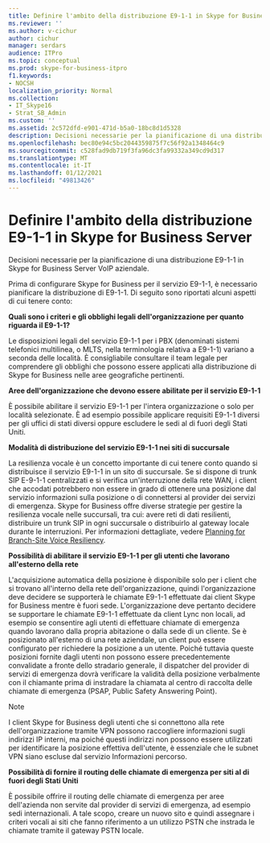 ```yaml
---
title: Definire l'ambito della distribuzione E9-1-1 in Skype for Business Server
ms.reviewer: ''
ms.author: v-cichur
author: cichur
manager: serdars
audience: ITPro
ms.topic: conceptual
ms.prod: skype-for-business-itpro
f1.keywords:
- NOCSH
localization_priority: Normal
ms.collection:
- IT_Skype16
- Strat_SB_Admin
ms.custom: ''
ms.assetid: 2c572dfd-e901-471d-b5a0-18bc8d1d5328
description: Decisioni necessarie per la pianificazione di una distribuzione E9-1-1 in Skype for Business Server VoIP aziendale.
ms.openlocfilehash: bec80e94c5bc2044359875f7c56f92a1348464c9
ms.sourcegitcommit: c528fad9db719f3fa96dc3fa99332a349cd9d317
ms.translationtype: MT
ms.contentlocale: it-IT
ms.lasthandoff: 01/12/2021
ms.locfileid: "49813426"
---
```

# <a name="define-the-scope-of-the-e9-1-1-deployment-in-skype-for-business-server"></a>Definire l'ambito della distribuzione E9-1-1 in Skype for Business Server

Decisioni necessarie per la pianificazione di una distribuzione E9-1-1 in Skype for Business Server VoIP aziendale.

Prima di configurare Skype for Business per il servizio E9-1-1, è necessario pianificare la distribuzione di E9-1-1. Di seguito sono riportati alcuni aspetti di cui tenere conto:

 **Quali sono i criteri e gli obblighi legali dell'organizzazione per quanto riguarda il E9-1-1?**

 Le disposizioni legali del servizio E9-1-1 per i PBX (denominati sistemi telefonici multilinea, o MLTS, nella terminologia relativa a E9-1-1) variano a seconda delle località. È consigliabile consultare il team legale per comprendere gli obblighi che possono essere applicati alla distribuzione di Skype for Business nelle aree geografiche pertinenti.

 **Aree dell'organizzazione che devono essere abilitate per il servizio E9-1-1**

 È possibile abilitare il servizio E9-1-1 per l'intera organizzazione o solo per località selezionate. È ad esempio possibile applicare requisiti E9-1-1 diversi per gli uffici di stati diversi oppure escludere le sedi al di fuori degli Stati Uniti.

 **Modalità di distribuzione del servizio E9-1-1 nei siti di succursale**

 La resilienza vocale è un concetto importante di cui tenere conto quando si distribuisce il servizio E9-1-1 in un sito di succursale. Se si dispone di trunk SIP E-9-1-1 centralizzati e si verifica un'interruzione della rete WAN, i client che accodati potrebbero non essere in grado di ottenere una posizione dal servizio informazioni sulla posizione o di connettersi al provider dei servizi di emergenza. Skype for Business offre diverse strategie per gestire la resilienza vocale nelle succursali, tra cui: avere reti di dati resilienti, distribuire un trunk SIP in ogni succursale o distribuirlo al gateway locale durante le interruzioni. Per informazioni dettagliate, vedere [Planning for Branch-Site Voice Resiliency](https://technet.microsoft.com/library/67713f57-3ded-4127-ac37-57d8099bf384.aspx).

 **Possibilità di abilitare il servizio E9-1-1 per gli utenti che lavorano all'esterno della rete**

 L'acquisizione automatica della posizione è disponibile solo per i client che si trovano all'interno della rete dell'organizzazione, quindi l'organizzazione deve decidere se supporterà le chiamate E9-1-1 effettuate dai client Skype for Business mentre è fuori sede. L'organizzazione deve pertanto decidere se supportare le chiamate E9-1-1 effettuate da client Lync non locali, ad esempio se consentire agli utenti di effettuare chiamate di emergenza quando lavorano dalla propria abitazione o dalla sede di un cliente. Se è posizionato all'esterno di una rete aziendale, un client può essere configurato per richiedere la posizione a un utente. Poiché tuttavia queste posizioni fornite dagli utenti non possono essere precedentemente convalidate a fronte dello stradario generale, il dispatcher del provider di servizi di emergenza dovrà verificare la validità della posizione verbalmente con il chiamante prima di instradare la chiamata al centro di raccolta delle chiamate di emergenza (PSAP, Public Safety Answering Point).

> [!NOTE]
> I client Skype for Business degli utenti che si connettono alla rete dell'organizzazione tramite VPN possono raccogliere informazioni sugli indirizzi IP interni, ma poiché questi indirizzi non possono essere utilizzati per identificare la posizione effettiva dell'utente, è essenziale che le subnet VPN siano escluse dal servizio Informazioni percorso.

 **Possibilità di fornire il routing delle chiamate di emergenza per siti al di fuori degli Stati Uniti**

 È possibile offrire il routing delle chiamate di emergenza per aree dell'azienda non servite dal provider di servizi di emergenza, ad esempio sedi internazionali. A tale scopo, creare un nuovo sito e quindi assegnare i criteri vocali ai siti che fanno riferimento a un utilizzo PSTN che instrada le chiamate tramite il gateway PSTN locale.


